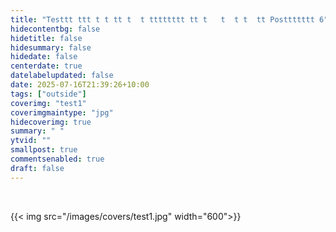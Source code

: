 ```yaml
---
title: "Testtt ttt t t tt t  t tttttttt tt t   t  t t  tt Posttttttt 6"
hidecontentbg: false
hidetitle: false
hidesummary: false
hidedate: false
centerdate: true
datelabelupdated: false
date: 2025-07-16T21:39:26+10:00
tags: ["outside"]
coverimg: "test1"
coverimgmaintype: "jpg"
hidecoverimg: true
summary: " "
ytvid: ""
smallpost: true
commentsenabled: true
draft: false
---
```





<br>

{{< img src="/images/covers/test1.jpg" width="600">}}

<br>